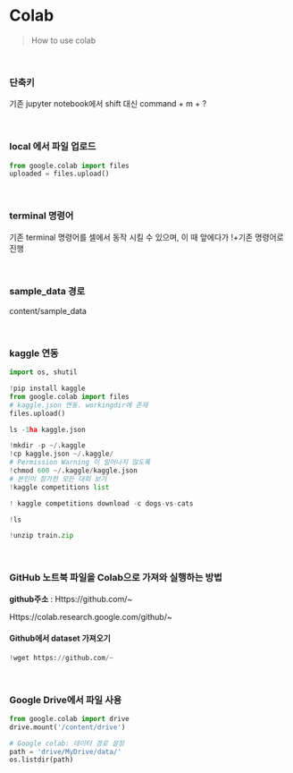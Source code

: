 # Colab

> How to use colab

</br>

### 단축키

기존 jupyter notebook에서 shift 대신 command + m + ?

</br>

### local 에서 파일 업로드

```python
from google.colab import files
uploaded = files.upload()
```

</br>

### terminal 명령어

기존 terminal 명령어를 셀에서 동작 시킬 수 있으며, 이 때 앞에다가 !+기존 명령어로 진행

</br>

### sample_data 경로

content/sample_data

</br>

### kaggle 연동

```python
import os, shutil
```

```python
!pip install kaggle
from google.colab import files
# kaggle.json 연동. workingdir에 존재
files.upload()
```

```python
ls -1ha kaggle.json
```

```python
!mkdir -p ~/.kaggle
!cp kaggle.json ~/.kaggle/
# Permission Warning 이 일어나지 않도록 
!chmod 600 ~/.kaggle/kaggle.json
# 본인이 참가한 모든 대회 보기 
!kaggle competitions list
```

```python
! kaggle competitions download -c dogs-vs-cats
```

```python
!ls
```

```python
!unzip train.zip
```

</br>

### GitHub 노트북 파일을 Colab으로 가져와 실행하는 방법

**github주소** : Https://github.com/~

Https://colab.research.google.com/github/~

#### Github에서 dataset 가져오기

```python
!wget https://github.com/~
```

</br>

### Google Drive에서 파일 사용

```python
from google.colab import drive
drive.mount('/content/drive')

# Google colab: 데이터 경로 설정
path = 'drive/MyDrive/data/'
os.listdir(path)
```

